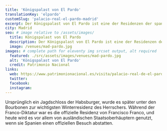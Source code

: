 ```yaml
---
title: 'Königspalast von El Pardo'
translationKey: 'elpardo'
customSlug: 'palacio-real-el-pardo-madrid'
excerpt: Der Königspalast von El Pardo ist eine der Residenzen der spanischen Königsfamilie.
city: Madrid
seo: # image relative to /assets/images/
  title: Königspalast von El Pardo
  description: Der Königspalast von El Pardo ist eine der Residenzen der spanischen Königsfamilie.
  image: /venues/mad-pardo.jpg
images: # complete path for eleventy img srcset output, alt required
  featured: ./src/assets/images/venues/mad-pardo.jpg
  alt: 'Königspalast von El Pardo'
  credit: Patrimonio Nacional
links:
  web: https://www.patrimonionacional.es/visita/palacio-real-de-el-pardo
  twitter:
  facebook:
  instagram:
---
```


Ursprünglich ein Jagdschloss der Habsburger, wurde es später unter den Bourbonen zur wichtigsten Winterresidenz des Herrschers. Während der Franco-Diktatur war es die offizielle Residenz von Francisco Franco, und heute wird es vor allem von ausländischen Staatsoberhäuptern genutzt, wenn sie Spanien einen offiziellen Besuch abstatten.
